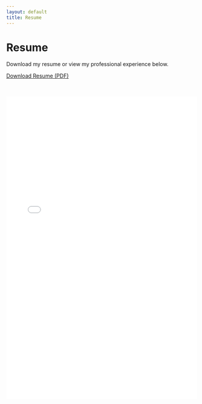 ```yaml
---
layout: default
title: Resume
---
```


<h1>Resume</h1>

<p>Download my resume or view my professional experience below.</p>
<p>
  <a href="/assets/Juan%20Torres%20Resume.pdf" download class="button">Download Resume (PDF)</a>
</p>

<iframe src="/assets/Juan%20Torres%20Resume.pdf" width="100%" height="800px" style="border:none; margin-top:2rem;"></iframe>